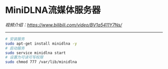 # MiniDLNA流媒体服务器

*视频介绍：https://www.bilibili.com/video/BV1a5411Y7Ns/*

---

```bash
# 安装服务
sudo apt-get install minidlna -y
# 启动服务
sudo service minidlna start
# 设置为可读可写权限
sudo chmod 777 /var/lib/minidlna
```